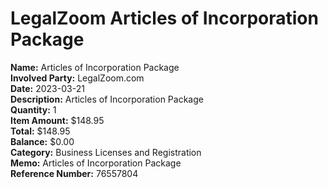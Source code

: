 # LegalZoom Articles of Incorporation Package

**Name:** Articles of Incorporation Package  
**Involved Party:** LegalZoom.com  
**Date:** 2023-03-21  
**Description:** Articles of Incorporation Package  
**Quantity:** 1  
**Item Amount:** $148.95  
**Total:** $148.95  
**Balance:** $0.00  
**Category:** Business Licenses and Registration  
**Memo:** Articles of Incorporation Package  
**Reference Number:** 76557804  
